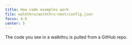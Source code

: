 ```yaml
---
title: How code examples work
file: walkthru/walkthru-next/config.json
focus: 4-6
center: 5
---
```


The code you see in a walkthru is pulled from a GitHub repo.
